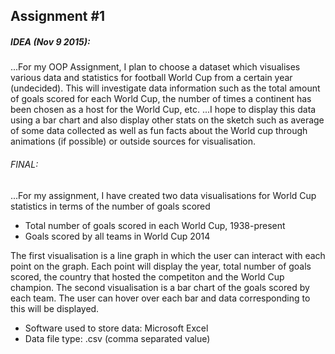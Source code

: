 ## Assignment #1
##### IDEA (Nov 9 2015):
...For my OOP Assignment, I plan to choose a dataset which visualises various data 
and statistics for football World Cup from a certain year (undecided). This will investigate data information such
as the total amount of goals scored for each World Cup, the number of times a continent has been chosen as a 
host for the World Cup, etc.
...I hope to display this data using a bar chart and also display other stats on the sketch such as average of some data collected
as well as fun facts about the World cup through animations (if possible) or outside sources for visualisation.

###### FINAL:
...For my assignment, I have created two data visualisations for World Cup statistics in terms of the number of goals scored
- Total number of goals scored in each World Cup, 1938-present
- Goals scored by all teams in World Cup 2014

The first visualisation is a line graph in which the user can interact with each point on the graph. Each point will 
display the year, total number of goals scored, the country that hosted the competiton and the World Cup champion.
The second visualisation is a bar chart of the goals scored by each team. The user can hover over each bar and data corresponding 
to this	will be displayed.
- Software used to store data: Microsoft Excel
- Data file type: .csv (comma separated value)
		
